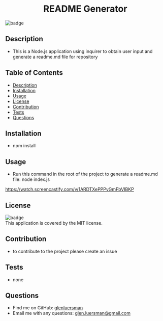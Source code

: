 <h1 align="center">README Generator</h1>
  
![badge](https://img.shields.io/badge/license-MIT-brightgreen)<br />
## Description
- This is a Node.js application using inquirer to obtain user input and generate a readme.md file for repository
## Table of Contents
- [Description](#description)
- [Installation](#installation)
- [Usage](#usage)
- [License](#license)
- [Contribution](#contribution)
- [Tests](#tests)
- [Questions](#questions)
## Installation
- npm install
## Usage
- Run this command in the root of the project to generate a readme.md file:  node index.js

https://watch.screencastify.com/v/1ARDTXePPPvGmFbVIBKP

## License
![badge](https://img.shields.io/badge/license-MIT-brightgreen)
<br />
This application is covered by the MIT license. 
## Contribution
- to contribute to the project please create an issue
## Tests
- none
## Questions
- Find me on GitHub: [glenluersman](https://github.com/glenluersman)
- Email me with any questions: glen.luersman@gmail.com

